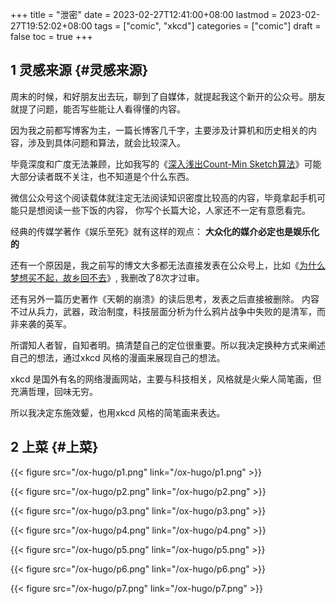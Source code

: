 +++
title = "泄密"
date = 2023-02-27T12:41:00+08:00
lastmod = 2023-02-27T19:52:02+08:00
tags = ["comic", "xkcd"]
categories = ["comic"]
draft = false
toc = true
+++

## <span class="section-num">1</span> 灵感来源 {#灵感来源}

周末的时候，和好朋友出去玩，聊到了自媒体，就提起我这个新开的公众号。朋友就提了问题，能否写些能让人看得懂的内容。

因为我之前都写博客为主，一篇长博客几千字，主要涉及计算机和历史相关的内容，涉及到具体问题和算法，就会比较深入。

毕竟深度和广度无法兼顾，比如我写的《[深入浅出Count-Min Sketch算法](https://mp.weixin.qq.com/s/GQfXHlX47n9yS35a4Bw8_Q)》可能大部分读者既不关注，也不知道是个什么东西。

微信公众号这个阅读载体就注定无法阅读知识密度比较高的内容，毕竟拿起手机可能只是想阅读一些下饭的内容，
你写个长篇大论，人家还不一定有意愿看完。

经典的传媒学著作《娱乐至死》就有这样的观点： ****大众化的媒介必定也是娱乐化的****

还有一个原因是，我之前写的博文大多都无法直接发表在公众号上，比如《[为什么梦想买不起，故乡回不去](https://mp.weixin.qq.com/s/qOuJjW5HVCiuA9bqNuzLdw)》, 我删改了8次才过审。

还有另外一篇历史著作《天朝的崩溃》的读后思考，发表之后直接被删除。
内容不过从兵力，武器，政治制度，科技层面分析为什么鸦片战争中失败的是清军，而非来袭的英军。

所谓知人者智，自知者明。搞清楚自己的定位很重要。所以我决定换种方式来阐述自己的想法，通过xkcd 风格的漫画来展现自己的想法。

xkcd 是国外有名的网络漫画网站，主要与科技相关，风格就是火柴人简笔画，但充满哲理，回味无穷。

所以我决定东施效颦，也用xkcd 风格的简笔画来表达。


## <span class="section-num">2</span> 上菜 {#上菜}

{{< figure src="/ox-hugo/p1.png" link="/ox-hugo/p1.png" >}}

{{< figure src="/ox-hugo/p2.png" link="/ox-hugo/p2.png" >}}

{{< figure src="/ox-hugo/p3.png" link="/ox-hugo/p3.png" >}}

{{< figure src="/ox-hugo/p4.png" link="/ox-hugo/p4.png" >}}

{{< figure src="/ox-hugo/p5.png" link="/ox-hugo/p5.png" >}}

{{< figure src="/ox-hugo/p6.png" link="/ox-hugo/p6.png" >}}

{{< figure src="/ox-hugo/p7.png" link="/ox-hugo/p7.png" >}}
